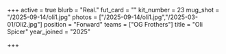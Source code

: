 +++
active = true
blurb = "Real."
fut_card = ""
kit_number = 23
mug_shot = "/2025-09-14/oli1.jpg"
photos = ["/2025-09-14/oli1.jpg","/2025-03-01/Oli2.jpg"]
position = "Forward"
teams = ["OG Frothers"]
title = "Oli Spicer"
year_joined = "2025"

+++
